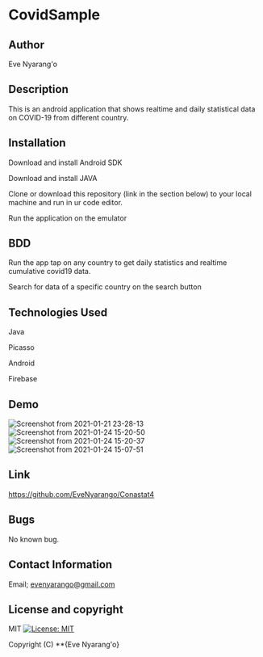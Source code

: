 # CovidSample

## Author
Eve Nyarang'o

## Description
This is an android application that shows realtime and daily statistical data on COVID-19 from different country.

## Installation
Download and install Android SDK

Download and install JAVA

Clone or download this repository (link in the section below) to your local machine and run in ur code editor.

Run the application on the emulator

## BDD
Run the app tap on any country to get daily statistics and realtime cumulative covid19 data.

Search for data of a specific country on the search button


## Technologies Used
Java

Picasso

Android

Firebase

## Demo
![Screenshot from 2021-01-21 23-28-13](https://user-images.githubusercontent.com/70526252/105630356-c5e2af80-5e59-11eb-9e78-1f2b50c973bf.png)
![Screenshot from 2021-01-24 15-20-50](https://user-images.githubusercontent.com/70526252/105630458-705ad280-5e5a-11eb-8bc7-7276c22e9ecb.png)
![Screenshot from 2021-01-24 15-20-37](https://user-images.githubusercontent.com/70526252/105630365-d2670800-5e59-11eb-918d-eb6187641d19.png)
![Screenshot from 2021-01-24 15-07-51](https://user-images.githubusercontent.com/70526252/105630367-d5fa8f00-5e59-11eb-838d-186112e033a5.png)


## Link

https://github.com/EveNyarango/Conastat4


## Bugs
No known bug.

## Contact Information
 Email; evenyarango@gmail.com

 ## License and copyright
 MIT [![License: MIT](https://img.shields.io/badge/License-MIT-yellow.svg)](https://opensource.org/licenses/MIT)

Copyright (C) **{Eve Nyarang'o}
